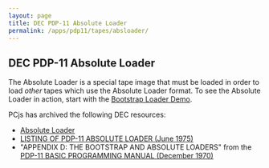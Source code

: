 ```yaml
---
layout: page
title: DEC PDP-11 Absolute Loader
permalink: /apps/pdp11/tapes/absloader/
---
```


DEC PDP-11 Absolute Loader
--------------------------

The Absolute Loader is a special tape image that must be loaded in order to load *other* tapes
which use the Absolute Loader format.  To see the Absolute Loader in action, start with the
[Bootstrap Loader Demo](/devices/pdp11/machine/1120/bootstrap/debugger/).

PCjs has archived the following DEC resources:

- [Absolute Loader](DEC-11-L2PC-PO.json)
- [LISTING OF PDP-11 ABSOLUTE LOADER (June 1975)](http://archive.pcjs.org/pubs/dec/pdp11/other/DEC-11-UABLA-A-LA_PDP-11AbsoluteLoaderListing_Jun75.pdf)
- "APPENDIX D: THE BOOTSTRAP AND ABSOLUTE LOADERS" from the [PDP-11 BASIC PROGRAMMING MANUAL (December 1970)](http://archive.pcjs.org/pubs/dec/pdp11/basic/DEC-11-AJPB-D_PDP-11_BASIC_Programming_Manual_Dec70.pdf) 
